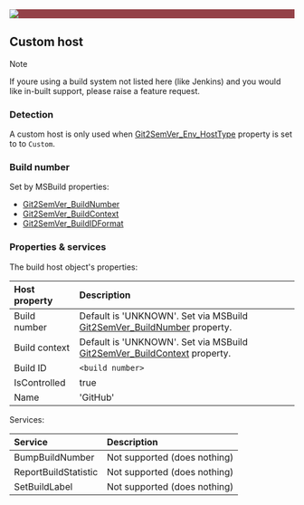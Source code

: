 ﻿---
uid: custom-host
---

<div style="background-color:#944248;padding:0px;margin-bottom:0.5em">
  <img src="https://noetictools.github.io/Git2SemVer.MSBuild/Images/Git2SemVer_banner_840x70.png"/>
</div>

## Custom host

> [!NOTE]
> If youre using a build system not listed here (like Jenkins) and you would like in-built support, please raise a feature request.

### Detection

A custom host is only used when [Git2SemVer_Env_HostType](xref:msbuild-properties##inputs) property is set to to `Custom`.

### Build number

Set by MSBuild properties:

* [Git2SemVer_BuildNumber](xref:msbuild-properties##inputs)
* [Git2SemVer_BuildContext](xref:msbuild-properties##inputs)
* [Git2SemVer_BuildIDFormat](xref:msbuild-properties##inputs)

### Properties & services

The build host object's properties:

| Host property | Description  |
|:-- |:-- |
| Build number  | Default is 'UNKNOWN'. Set via MSBuild [Git2SemVer_BuildNumber](xref:msbuild-properties##inputs) property. |
| Build context | Default is 'UNKNOWN'. Set via MSBuild [Git2SemVer_BuildContext](xref:msbuild-properties##inputs) property. |
| Build ID      | `<build number>` |
| IsControlled          | true          |
| Name                  | 'GitHub'    |

Services:

| Service | Description  |
|:-- |:-- |
| BumpBuildNumber       | Not supported (does nothing) |
| ReportBuildStatistic  | Not supported (does nothing) |
| SetBuildLabel         | Not supported (does nothing) |


